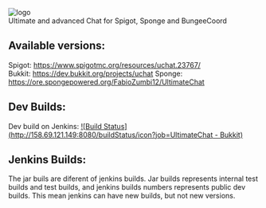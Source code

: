 ![logo](https://media-elerium.cursecdn.com/attachments/123/595/uchat.png)  
Ultimate and advanced Chat for Spigot, Sponge and BungeeCoord

## Available versions:
Spigot: https://www.spigotmc.org/resources/uchat.23767/  
Bukkit: https://dev.bukkit.org/projects/uchat
Sponge: https://ore.spongepowered.org/FabioZumbi12/UltimateChat

## Dev Builds:

Dev build on Jenkins: [![Build Status](http://158.69.121.149:8080/buildStatus/icon?job=UltimateChat - Bukkit)](http://158.69.121.149:8080/job/UltimateChat%20-%20Bukkit/)

## Jenkins Builds:

The jar buils are diferent of jenkins builds.
Jar builds represents internal test builds and test builds, and jenkins builds numbers represents public dev builds.
This mean jenkins can have new builds, but not new versions.